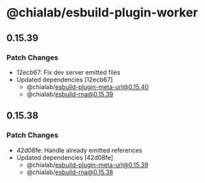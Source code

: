 # @chialab/esbuild-plugin-worker

## 0.15.39

### Patch Changes

- 12ecb67: Fix dev server emitted files
- Updated dependencies [12ecb67]
  - @chialab/esbuild-plugin-meta-url@0.15.40
  - @chialab/esbuild-rna@0.15.39

## 0.15.38

### Patch Changes

- 42d08fe: Handle already emitted references
- Updated dependencies [42d08fe]
  - @chialab/esbuild-plugin-meta-url@0.15.39
  - @chialab/esbuild-rna@0.15.38
